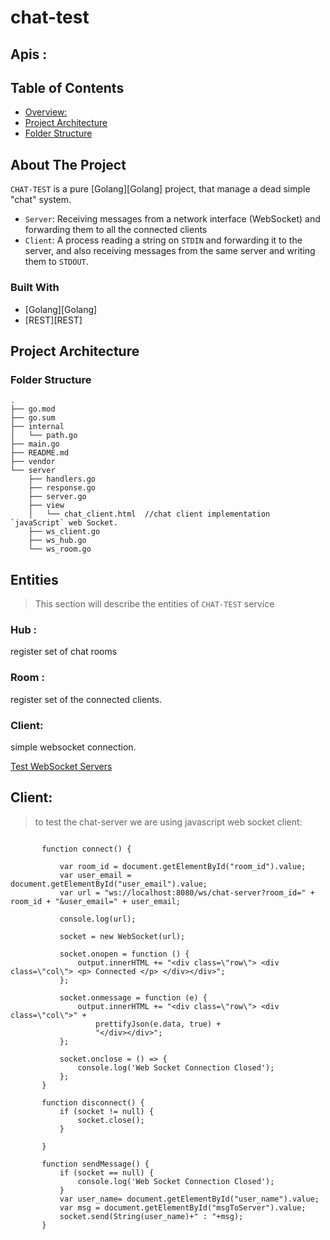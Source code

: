 # chat-test



## Apis :

<!-- TABLE OF CONTENTS -->
## Table of Contents

- [Overview:](#About-The-Project)
- [Project Architecture](#project-architecture)
- [Folder Structure](#folder-structure)



## About The Project
`CHAT-TEST` is a pure [Golang][Golang] project, that manage a dead simple "chat" system. 

* `Server`: Receiving messages from a network interface (WebSocket) and forwarding them to all the connected clients
* `Client`: A process reading a string on `STDIN` and forwarding it to the server, and also receiving messages from the same server and writing them to `STDOUT`.


### Built With

* [Golang][Golang]
* [REST][REST]

<!-- PROJECT ARCHITECTURE -->
## Project Architecture

### Folder Structure

```
.
├── go.mod
├── go.sum
├── internal
│   └── path.go
├── main.go
├── README.md
├── vendor
└── server
    ├── handlers.go
    ├── response.go
    ├── server.go
    ├── view
    │   └── chat_client.html  //chat client implementation `javaScript` web Socket.
    ├── ws_client.go
    ├── ws_hub.go
    └── ws_room.go

```

## Entities

> This section will describe the entities of `CHAT-TEST` service

### Hub :
 register  set of chat rooms

 ### Room :
 register  set of the connected clients.

 ### Client:

 simple websocket  connection.


 [Test WebSocket Servers](https://www.piesocket.com/websocket-tester)


 ## Client:
 > to test the chat-server we are using    javascript web socket client:

 ```code
        
        function connect() {
            
            var room_id = document.getElementById("room_id").value;
            var user_email = document.getElementById("user_email").value;
            var url = "ws://localhost:8080/ws/chat-server?room_id=" + room_id + "&user_email=" + user_email;

            console.log(url);

            socket = new WebSocket(url);

            socket.onopen = function () {
                output.innerHTML += "<div class=\"row\"> <div class=\"col\"> <p> Connected </p> </div></div>";
            };

            socket.onmessage = function (e) {
                output.innerHTML += "<div class=\"row\"> <div class=\"col\">" +
                    prettifyJson(e.data, true) +
                    "</div></div>";
            };

            socket.onclose = () => {
                console.log('Web Socket Connection Closed');
            };
        }

        function disconnect() {
            if (socket != null) {
                socket.close();
            }

        }

        function sendMessage() {
            if (socket == null) {
                console.log('Web Socket Connection Closed');
            }
            var user_name= document.getElementById("user_name").value;
            var msg = document.getElementById("msgToServer").value;
            socket.send(String(user_name)+" : "+msg);
        }

 ``` 
